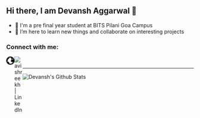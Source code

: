  ## Hi there, I am Devansh Aggarwal 👋
- 📘 I'm a pre final year student at BITS Pilani Goa Campus
- 🌱 I’m here to learn new things and collaborate on interesting projects


### Connect with me:

[<img align="left" alt="devansh-299.github.io" width="22px" src="https://raw.githubusercontent.com/iconic/open-iconic/master/svg/globe.svg" />][website]
[<img align="left" alt="avishreekh | LinkedIn" width="22px" src="https://cdn.jsdelivr.net/npm/simple-icons@v3/icons/linkedin.svg" />][linkedin]

<br/>

---

<img align="left" alt="Devansh's Github Stats" src="https://github-readme-stats.vercel.app/api?username=devansh-299&show_icons=true&hide_border=true" />


[website]: https://devansh-299.github.io/devansh.github.io/
[linkedin]: https://www.linkedin.com/in/devansh-aggarwal-437967192/
